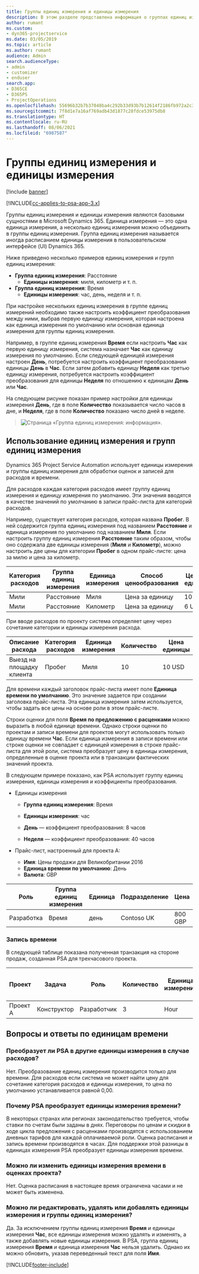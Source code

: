 ```yaml
---
title: Группы единиц измерения и единицы измерения
description: В этом разделе представлена информация о группах единиц измерения и единицах измерения.
author: rumant
ms.custom:
- dyn365-projectservice
ms.date: 03/05/2019
ms.topic: article
ms.author: rumant
audience: Admin
search.audienceType:
- admin
- customizer
- enduser
search.app:
- D365CE
- D365PS
- ProjectOperations
ms.openlocfilehash: 55696b32b7b37048ba4c292b33d93b7b12614f2186fb972a2c3f3732e5512c82
ms.sourcegitcommit: 7f8d1e7a16af769adb43d1877c28fdce53975db8
ms.translationtype: HT
ms.contentlocale: ru-RU
ms.lasthandoff: 08/06/2021
ms.locfileid: "6987587"
---
```

# <a name="unit-groups-and-units"></a>Группы единиц измерения и единицы измерения

[!include [banner](../includes/psa-now-project-operations.md)]

[!INCLUDE[cc-applies-to-psa-app-3.x](../includes/cc-applies-to-psa-app-3x.md)]

Группы единиц измерения и единицы измерения являются базовыми сущностями в Microsoft Dynamics 365. Единица измерения — это одна единица измерения, а несколько единиц измерения можно объединить в группы единиц измерения. Группа единиц измерения называется иногда расписанием единицы измерения в пользовательском интерфейсе (UI) Dynamics 365. 

Ниже приведено несколько примеров единиц измерения и групп единиц измерения:
 
- **Группа единиц измерения**: Расстояние 
    - **Единицы измерения**: миля, километр и т. п.
- **Группа единиц измерения**: Время
    - **Единицы измерения**: час, день, неделя и т. п. 

При настройке нескольких единиц измерения в группе единиц измерений необходимо также настроить коэффициент преобразования между ними, выбрав первую единицу измерения, которая настроена как единица измерения по умолчанию или основная единица измерения для группы единиц измерения. 

Например, в группе единиц измерения **Время** если настроить **Час** как первую единицу измерения, система назначает **Час** как единицу измерения по умолчанию. Если следующей единицей измерения настроен **День**, потребуется настроить коэффициент преобразования единицы **День** в **Час**. Если затем добавить единицу **Неделя** как третью единицу измерения, потребуется настроить коэффициент преобразования для единицы **Неделя** по отношению к единицам **День** или **Час**. 

На следующем рисунке показан пример настройки для единицы измерения **День**, где в поле **Количество** показывается число часов в дне, и **Неделя**, где в поле **Количество** показано число дней в неделе.

> ![Страница «Группа единиц измерения: информация».](media/advanced-2.png)

## <a name="using-units-and-unit-groups"></a>Использование единиц измерения и групп единиц измерения

Dynamics 365 Project Service Automation использует единицы измерения и группы единиц измерения для обработки оценок и записей для расходов и времени. 

Для расходов каждая категория расходов имеет группу единиц измерения и единицу измерения по умолчанию. Эти значения вводятся в качестве значений по умолчанию в записи прайс-листа для категорий расходов. 

Например, существует категория расходов, которая названа **Пробег**. В ней содержится группа единиц измерения под названием **Расстояние** и единица измерения по умолчанию под названием **Миля**. Если настроить группу единиц измерения **Расстояние** таким образом, чтобы оно содержала две единицы измерения (**Миля** и **Километр**), можно настроить две цены для категории **Пробег** в одном прайс-листе: цена за милю и цена за километр.

| Категория расходов  | Группа единиц измерения  | Единица измерения      | Способ ценообразования  | Цена за единицу  |
|-------------------|---------------|-----------|-------------------|-------------------|
| Мили           | Расстояние      | Миля      | Цена за единицу    | 10 USD            |
| Мили           | Расстояние      | Километр | Цена за единицу    |  6 USD            |

При вводе расходов по проекту система определяет цену через сочетание категории и единицы измерения расхода. 

| Описание расхода        | Категория расходов  | Единица измерения  | Количество  | Цена единицы   |
|----------------------------|---------------------|-------|-----------|----------------|
| Выезд на площадку клиента | Пробег             | Миля  | 10        | 10 USD         |

Для времени каждый заголовок прайс-листа имеет поле **Единица времени по умолчанию**. Это значение задается при создании заголовка прайс-листа. Эта единица измерения затем используется, чтобы задать все цены на основе роли в этом прайс-листе.

Строки оценки для поля **Время по предложению с расценками** можно выразить в любой единице времени. Однако строки оценки по проектам и записи времени для проектов могут использовать только единицу времени **Час**. Если единица измерения в записи времени или строке оценки не совпадает с единицей измерения в строке прайс-листа для этой роли, система преобразует цену в единицы измерения, определенные в оценке проекта или в транзакции фактических значений проекта.

В следующем примере показано, как PSA использует группу единиц измерения, единицы измерения и коэффициенты преобразования.
- Единицы измерения

   - **Группа единиц измерения**: Время 
   - **Единицы измерения**: час 
    
    - **День** — коэффициент преобразования: 8 часов       
    - **Неделя** — коэффициент преобразования: 40 часов  
        
- Прайс-лист, настроенный для проекта A:

    - **Имя**: Цены продажи для Великобритании 2016 
    - **Единица времени по умолчанию**: День 
    - **Валюта**: GBP

| Роль      | Группа единиц измерения | Единица | Подразделение | Цена   |
|-----------|------------|------|---------------------|---------|
| Разработка | Время       | день  | Contoso UK          | 800 GBP |

### <a name="time-entry"></a>Запись времени

В следующей таблице показана полученная транзакция на стороне продаж, созданная PSA для трехчасового проекта.


| Проект   | Задача    | Роль      | Количество | Единица измерения  | Цена единицы | Сумма продаж без выставления счета |
|-----------|---------|-----------|----------|-------|------------|-----------------------|
| Проект A | Конструктор  | Разработчик | 3        | Hour  | 100 GBP    | 300 GBP               |

## <a name="time-unit-faq"></a>Вопросы и ответы по единицам времени

### <a name="does-psa-convert-to-different-units-in-the-case-of-expenses"></a>Преобразует ли PSA в другие единицы измерения в случае расходов?
Нет. Преобразование единиц измерения производится только для времени. Для расходов если система не может найти цену для сочетание категория расходов и единицы измерения, то цена по умолчанию устанавливается равной 0,00.

### <a name="why-does-psa-convert-time-units"></a>Почему PSA преобразует единицы измерения времени?
В некоторых странах или регионах законодательство требуется, чтобы ставки по счетам были заданы в днях. Переговоры по ценам и скидки в ходе цикла предложения с расценками производятся с использованием дневных тарифов для каждой оплачиваемой роли. Оценка расписания и запись времени производятся в часах. Для поддержки этой разницы в единицах измерения PSA преобразует единицы измерения времени.

### <a name="can-time-units-be-changed-on-project-estimates"></a>Можно ли изменить единицы измерения времени в оценках проекта?
Нет. Оценка расписания в настоящее время ограничена часами и не может быть изменена.

### <a name="can-units-and-unit-groups-be-edited-deleted-and-added"></a>Можно ли редактировать, удалять или добавлять единицы измерения и группы единиц измерения?
Да. За исключением группы единиц измерения **Время** и единицы измерения **Час**, все единицы измерения можно удалять и изменять, а также добавлять новые единицы измерения. В PSA, группа единиц измерения **Время** и единица измерения **Час** нельзя удалить. Однако их можно обновить, указав переведенный текст для поля **Имя**.


[!INCLUDE[footer-include](../includes/footer-banner.md)]